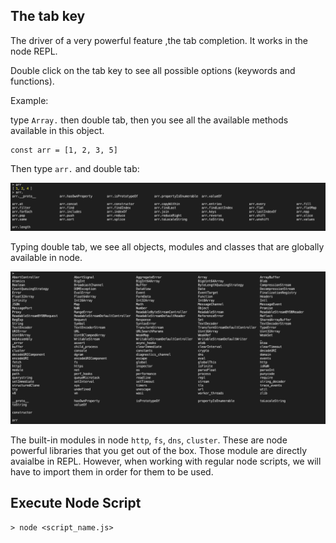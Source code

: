 ## The tab key

The driver of a very powerful feature ,the tab completion. It works in the node REPL. 

Double click on the tab key to see all possible options (keywords and functions).

Example: 

type `Array.` then double tab, then you see all the available methods available in this object.

```
const arr = [1, 2, 3, 5]
```

Then type `arr.` and double tab: 

![double_tab_obj.png](img/double_tab_obj.png)


Typing double tab, we see all objects, modules and classes that are globally available in node.

![global.png](img/global.png)

The built-in modules in node `http`, `fs`, `dns`, `cluster`. These are node powerful libraries that you get out of the box. Those module are directly avaialbe in REPL. However, when working with regular node scripts, we will have to import them in order for them to be used.


## Execute Node Script

```
> node <script_name.js>
```




